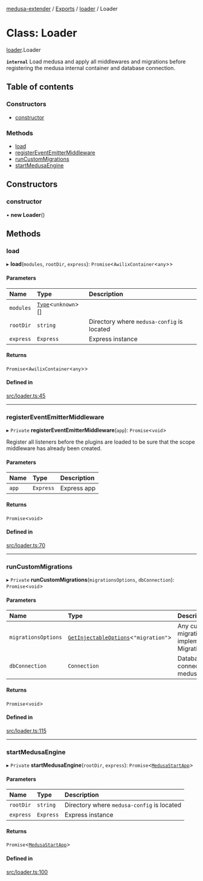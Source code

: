 [medusa-extender](../README.md) / [Exports](../modules.md) / [loader](../modules/loader.md) / Loader

# Class: Loader

[loader](../modules/loader.md).Loader

**`internal`**
Load medusa and apply all middlewares and migrations before registering the medusa
internal container and database connection.

## Table of contents

### Constructors

- [constructor](loader.Loader.md#constructor)

### Methods

- [load](loader.Loader.md#load)
- [registerEventEmitterMiddleware](loader.Loader.md#registereventemittermiddleware)
- [runCustomMigrations](loader.Loader.md#runcustommigrations)
- [startMedusaEngine](loader.Loader.md#startmedusaengine)

## Constructors

### constructor

• **new Loader**()

## Methods

### load

▸ **load**(`modules`, `rootDir`, `express`): `Promise`<`AwilixContainer`<`any`\>\>

#### Parameters

| Name | Type | Description |
| :------ | :------ | :------ |
| `modules` | [`Type`](../interfaces/types.Type.md)<`unknown`\>[] |  |
| `rootDir` | `string` | Directory where `medusa-config` is located |
| `express` | `Express` | Express instance |

#### Returns

`Promise`<`AwilixContainer`<`any`\>\>

#### Defined in

[src/loader.ts:45](https://github.com/adrien2p/medusa-extender/blob/9345158/src/loader.ts#L45)

___

### registerEventEmitterMiddleware

▸ `Private` **registerEventEmitterMiddleware**(`app`): `Promise`<`void`\>

Register all listeners before the plugins are loaded to be sure that the scope middleware has already been created.

#### Parameters

| Name | Type | Description |
| :------ | :------ | :------ |
| `app` | `Express` | Express app |

#### Returns

`Promise`<`void`\>

#### Defined in

[src/loader.ts:70](https://github.com/adrien2p/medusa-extender/blob/9345158/src/loader.ts#L70)

___

### runCustomMigrations

▸ `Private` **runCustomMigrations**(`migrationsOptions`, `dbConnection`): `Promise`<`void`\>

#### Parameters

| Name | Type | Description |
| :------ | :------ | :------ |
| `migrationsOptions` | [`GetInjectableOptions`](../modules/types.md#getinjectableoptions)<``"migration"``\> | Any custom migration that implements MigrationInterface |
| `dbConnection` | `Connection` | Database connection from medusa internal |

#### Returns

`Promise`<`void`\>

#### Defined in

[src/loader.ts:115](https://github.com/adrien2p/medusa-extender/blob/9345158/src/loader.ts#L115)

___

### startMedusaEngine

▸ `Private` **startMedusaEngine**(`rootDir`, `express`): `Promise`<[`MedusaStartApp`](../modules/loader.Internals.md#medusastartapp)\>

#### Parameters

| Name | Type | Description |
| :------ | :------ | :------ |
| `rootDir` | `string` | Directory where `medusa-config` is located |
| `express` | `Express` | Express instance |

#### Returns

`Promise`<[`MedusaStartApp`](../modules/loader.Internals.md#medusastartapp)\>

#### Defined in

[src/loader.ts:100](https://github.com/adrien2p/medusa-extender/blob/9345158/src/loader.ts#L100)
